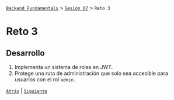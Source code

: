 [`Backend Fundamentals`](../../README.md) > [`Sesión 07`](../README.md) > `Reto 3`

# Reto 3

## Desarrollo

1. Implementa un sistema de roles en JWT.
2. Protege una ruta de administración que solo sea accesible para usuarios con el rol `admin`.

[`Atrás`](../Ejemplo-03) | [`Siguiente`](../Ejemplo-04)

